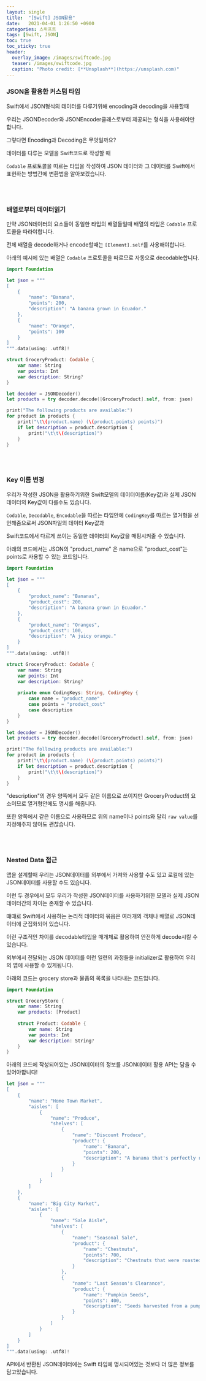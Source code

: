 ```yaml
---
layout: single
title:  "[Swift] JSON활용"
date:   2021-04-01 1:26:50 +0900
categories: 스위프트
tags: [Swift, JSON]
toc: true
toc_sticky: true
header:
  overlay_image: /images/swiftcode.jpg
  teaser: /images/swiftcode.jpg
  caption: "Photo credit: [**Unsplash**](https://unsplash.com)"
---
```


### **JSON을 활용한 커스텀 타입**

Swift에서 JSON형식의 데이터를 다루기위해 encoding과 decoding을 사용할때

우리는 JSONDecoder와 JSONEncoder클래스로부터 제공되는 형식을 사용해야만합니다.

그렇다면 Encoding과 Decoding은 무엇일까요?

데이터를 다루는 모델을 Swift코드로 작성할 때 

`Codable` 프로토콜을 따르는 타입을 작성하여 JSON 데이터와 그 데이터를 Swift에서 표현하는 방법간에 변환법을 알아보겠습니다.

<br><br>
### **배열로부터 데이터읽기**

만약 JSON데이터의 요소들이 동일한 타입의 배열들일때 배열의 타입은 `Codable` 프로토콜을 따라야합니다.

전체 배열을 decode하거나 encode할때는 `[Element].self`를 사용해야합니다.

아래의 예시에 있는 배열은 `Codable` 프로토콜을 따르므로 자동으로 decodable합니다.


```swift
import Foundation

let json = """
[
    {
        "name": "Banana",
        "points": 200,
        "description": "A banana grown in Ecuador."
    },
    {
        "name": "Orange",
        "points": 100
    }
]
""".data(using: .utf8)!

struct GroceryProduct: Codable {
    var name: String
    var points: Int
    var description: String?
}

let decoder = JSONDecoder()
let products = try decoder.decode([GroceryProduct].self, from: json)

print("The following products are available:")
for product in products {
    print("\t\(product.name) (\(product.points) points)")
    if let description = product.description {
        print("\t\t\(description)")
    }
}
```

<br><br>
### **Key 이름 변경**

우리가 작성한 JSON을 활용하기위한 Swift모델의 데이터이름(Key값)과 실제 JSON데이터의 Key값이 다를수도 있습니다.

`Codable`, `Decodable`, `Encodable`을 따르는 타입안에 `CodingKey`를 따르는 열거형을 선언해줌으로써 JSON파일의 데이터 Key값과

Swift코드에서 다르게 쓰이는 동일한 데이터의 Key값을 매핑시켜줄 수 있습니다.

아래의 코드에서는 JSON의 "product_name" 은 name으로 "product_cost"는 points로 사용할 수 있는 코드입니다.

```swift
import Foundation

let json = """
[
    {
        "product_name": "Bananas",
        "product_cost": 200,
        "description": "A banana grown in Ecuador."
    },
    {
        "product_name": "Oranges",
        "product_cost": 100,
        "description": "A juicy orange."
    }
]
""".data(using: .utf8)!

struct GroceryProduct: Codable {
    var name: String
    var points: Int
    var description: String?
    
    private enum CodingKeys: String, CodingKey {
        case name = "product_name"
        case points = "product_cost"
        case description
    }
}

let decoder = JSONDecoder()
let products = try decoder.decode([GroceryProduct].self, from: json)

print("The following products are available:")
for product in products {
    print("\t\(product.name) (\(product.points) points)")
    if let description = product.description {
        print("\t\t\(description)")
    }
}
```

"description"의 경우 양쪽에서 모두 같은 이름으로 쓰이지만 GroceryProduct의 요소이므로 열거형안에도 명시를 해줍니다.

또한 양쪽에서 같은 이름으로 사용하므로 위의 name이나 points와 달리 `raw value`를 지정해주지 않아도 괜찮습니다.

<br><br>
### **Nested Data 접근**

앱을 설계할때 우리는 JSON데이터를 외부에서 가져와 사용할 수도 있고 로컬에 있는 JSON데이터를 사용할 수도 있습니다.

이런 두 경우에서 모두 우리가 작성한 JSON데이터를 사용하기위한 모델과 실제 JSON데이터간의 차이는 존재할 수 있습니다.

떄떄로 Swift에서 사용하는 논리적 데이터의 묶음은 여러개의 객체나 배열로 JSON데이터에 군집화되어 있습니다.

이런 구조적인 차이를 decodable타입을 매개체로 활용하여 안전하게 decode시킬 수 있습니다. 

외부에서 전달되는 JSON 데이터를 이런 일련의 과정들을 initializer로 활용하여 우리의 앱에 사용할 수 있게됩니다.

아래의 코드는 grocery store과 물품의 목록을 나타내는 코드입니다.

```swift
import Foundation

struct GroceryStore {
    var name: String
    var products: [Product]
    
    struct Product: Codable {
        var name: String
        var points: Int
        var description: String?
    }
}
```

아래의 코드에 작성되어있는 JSON데이터의 정보를 JSON데이터 활용 API는 담을 수 있어야합니다!

```swift
let json = """
[
    {
        "name": "Home Town Market",
        "aisles": [
            {
                "name": "Produce",
                "shelves": [
                    {
                        "name": "Discount Produce",
                        "product": {
                            "name": "Banana",
                            "points": 200,
                            "description": "A banana that's perfectly ripe."
                        }
                    }
                ]
            }
        ]
    },
    {
        "name": "Big City Market",
        "aisles": [
            {
                "name": "Sale Aisle",
                "shelves": [
                    {
                        "name": "Seasonal Sale",
                        "product": {
                            "name": "Chestnuts",
                            "points": 700,
                            "description": "Chestnuts that were roasted over an open fire."
                        }
                    },
                    {
                        "name": "Last Season's Clearance",
                        "product": {
                            "name": "Pumpkin Seeds",
                            "points": 400,
                            "description": "Seeds harvested from a pumpkin."
                        }
                    }
                ]
            }
        ]
    }
]
""".data(using: .utf8)!
```

API에서 반환된 JSON데이터에는 Swift 타입에 명시되어있는 것보다 더 많은 정보를 담고있습니다.





